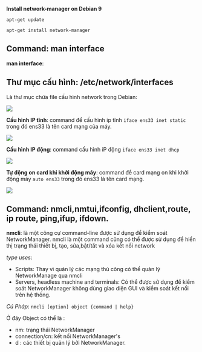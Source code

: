 **Install network-manager on Debian 9**

`apt-get update`

`apt-get install network-manager`
## Command: man interface

**man interface**: 


## Thư mục cấu hình: /etc/network/interfaces

Là thư mục chứa file cấu hình network trong Debian:

<img src="https://i.imgur.com/NUQrVw9.png">

**Cấu hình IP tĩnh**: command để cấu hình ip tĩnh `iface ens33 inet static` trong đó ens33 là tên card mạng của máy.

<img src="https://i.imgur.com/TZofZmn.png">

**Cấu hình IP động**: command cấu hình iP động `iface ens33 inet dhcp`

<img src="https://i.imgur.com/1a1ZGUm.png">

**Tự động on card khi khởi động máy**: command để card mạng on khi khởi động máy `auto ens33` trong đó ens33 là tên card mạng.

<img src="https://i.imgur.com/FsKRlLx.png">

## Command: nmcli,nmtui,ifconfig, dhclient,route, ip route, ping,ifup, ifdown.

**nmcli**: là một công cự command-line được sử dụng để kiểm soát NetworkManager. nmcli là một command cũng có thể được sử dụng để hiển thị trạng thái thiết bị, tạo, sửa,bật/tắt và xóa kết nối network

*type uses*:
- Scripts: Thay vì quản lý các mạng thủ công có thể quản lý NetworkManage qua nmcli
- Servers, headless machine and terminals: Có thể được sử dụng để kiểm soát NetworkManager không dùng giao diện GUI và kiểm soát kết nối trên hệ thống.

*Cú Pháp*: `nmcli [option] object {command | help}`

Ở đây Object có thể là :
- nm: trạng thái NetworkManager 
- connection/cn: kết nối NetworkManager's
- d : các thiết bị quản lý bởi NetworkManager.


